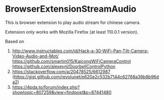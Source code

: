 # BrowserExtensionStreamAudio
This is browser extension to play audio stream for chinese camera.

Extension only works with Mozilla Firefox (at least 110.0.1 version).

Based on

1. http://www.instructables.com/id/Hack-a-30-WiFi-Pan-Tilt-Camera-Video-Audio-and-Mot/
https://github.com/smartin015/KaicongWiFiCameraControl
https://github.com/alexeynl/DoorbellControlPython
2. https://stackoverflow.com/a/20478525/6612987 (https://gist.github.com/revolunet/e620e2c532b7144c62768a36b8b96da2)
3. https://4pda.to/forum/index.php?showtopic=807259&view=findpost&p=87441480
